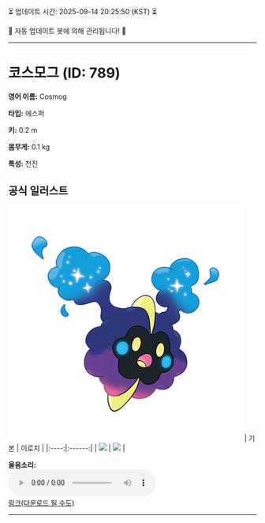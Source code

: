 
⏳ 업데이트 시간: 2025-09-14 20:25:50 (KST) ⏳

🤖 자동 업데이트 봇에 의해 관리됩니다! 🤖

---

# 코스모그 (ID: 789)
**영어 이름:** Cosmog

**타입:** 에스퍼

**키:** 0.2 m

**몸무게:** 0.1 kg

**특성:** 천진

## 공식 일러스트
![](https://raw.githubusercontent.com/PokeAPI/sprites/master/sprites/pokemon/other/official-artwork/789.png)
| 기본 | 이로치 |
|:----:|:------:|
| <img src="http://play.pokemonshowdown.com/sprites/ani/cosmog.gif" width="200"> | <img src="http://play.pokemonshowdown.com/sprites/ani-shiny/cosmog.gif" width="200"> |

**울음소리:**<br><audio controls src="https://raw.githubusercontent.com/PokeAPI/cries/main/cries/pokemon/latest/789.ogg"></audio><br> [링크(다운로드 될 수도)](https://raw.githubusercontent.com/PokeAPI/cries/main/cries/pokemon/latest/789.ogg)


---
